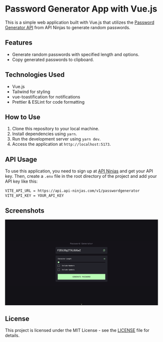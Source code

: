 # Password Generator App with Vue.js

This is a simple web application built with Vue.js that utilizes the [Password Generator API](https://api-ninjas.com/api/passwordgenerator) from API Ninjas to generate random passwords.

## Features

- Generate random passwords with specified length and options.
- Copy generated passwords to clipboard.

## Technologies Used

- Vue.js
- Tailwind for styling
- vue-toastification for notifications
- Prettier & ESLint for code formatting

## How to Use

1. Clone this repository to your local machine.
2. Install dependencies using `yarn`.
3. Run the development server using `yarn dev`.
4. Access the application at `http://localhost:5173`.

## API Usage

To use this application, you need to sign up at [API Ninjas](https://api-ninjas.com/) and get your API key. Then, create a `.env` file in the root directory of the project and add your API key like this:

```
VITE_API_URL = https://api.api-ninjas.com/v1/passwordgenerator
VITE_API_KEY = YOUR_API_KEY

```

## Screenshots

![Password Generator App](public/app.png)

## License

This project is licensed under the MIT License - see the [LICENSE](LICENSE) file for details.